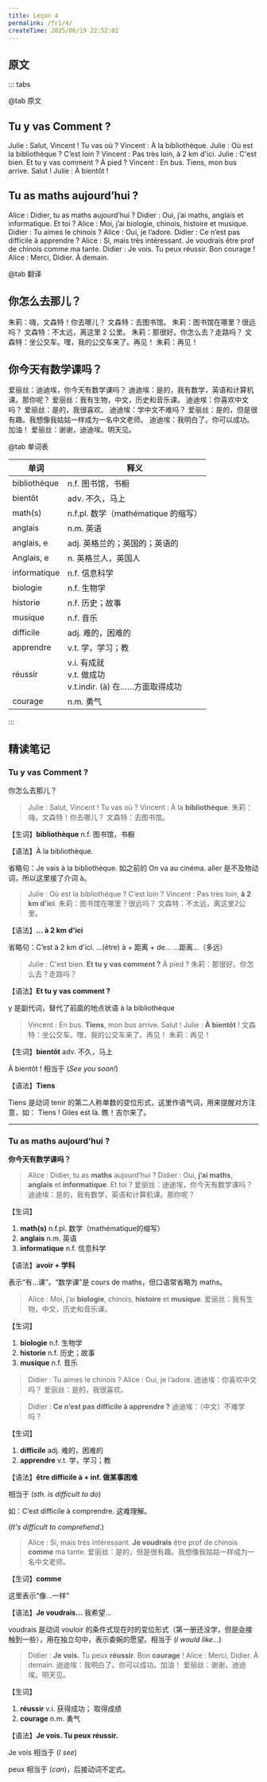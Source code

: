```yaml
---
title: Leçon 4
permalink: /fr1/4/
createTime: 2025/06/19 22:52:02
---
```


## 原文

::: tabs

@tab 原文

## Tu y vas Comment ?

Julie : Salut, Vincent ! Tu vas où ?
Vincent : À la bibliothèque.
Julie : Où est la bibliothèque ? C’est loin ?
Vincent : Pas très loin, à 2 km d'ici.
Julie : C'est bien. Et tu y vas comment ? À pied ?
Vincent : En bus. Tiens, mon bus arrive. Salut !
Julie : À bientôt !

## Tu as maths aujourd’hui ?

Alice : Didier, tu as maths aujourd’hui ?
Didier : Oui, j’ai maths, anglais et informatique. Et toi ?
Alice : Moi, j’ai biologie, chinois, histoire et musique.
Didier : Tu aimes le chinois ?
Alice : Oui, je l’adore.
Didier : Ce n’est pas difficile à apprendre ?
Alice : Si, mais très intéressant. Je voudrais être prof de chinois comme ma tante.
Didier : Je vois. Tu peux réussir. Bon courage !
Alice : Merci, Didier. À demain.

@tab 翻译

## 你怎么去那儿？

朱莉：嗨，文森特！你去哪儿？
文森特：去图书馆。
朱莉：图书馆在哪里？很远吗？
文森特：不太远，离这里 2 公里。
朱莉：那很好。你怎么去？走路吗？
文森特：坐公交车。嘿，我的公交车来了。再见！
朱莉：再见！

## **你今天有数学课吗？**

爱丽丝：迪迪埃，你今天有数学课吗？
迪迪埃：是的，我有数学，英语和计算机课。那你呢？
爱丽丝：我有生物，中文，历史和音乐课。
迪迪埃：你喜欢中文吗？
爱丽丝：是的，我很喜欢。
迪迪埃：学中文不难吗？
爱丽丝：是的，但是很有趣。我想像我姑姑一样成为一名中文老师。
迪迪埃：我明白了。你可以成功。加油！
爱丽丝：谢谢，迪迪埃。明天见。

@tab 单词表

| 单词         | 释义                                                          |
| ------------ | ------------------------------------------------------------- |
| bibliothèque | n.f. 图书馆，书橱                                             |
| bientôt      | adv. 不久，马上                                               |
| math(s)      | n.f.pl. 数学（mathématique 的缩写）                           |
| anglais      | n.m. 英语                                                     |
| anglais, e   | adj. 英格兰的；英国的；英语的                                 |
| Anglais, e   | n. 英格兰人，英国人                                           |
| informatique | n.f. 信息科学                                                 |
| biologie     | n.f. 生物学                                                   |
| historie     | n.f. 历史；故事                                               |
| musique      | n.f. 音乐                                                     |
| difficile    | adj. 难的，困难的                                             |
| apprendre    | v.t. 学，学习；教                                             |
| réussir      | v.i. 有成就<br>v.t. 做成功<br>v.t.indir. (à) 在……方面取得成功 |
| courage      | n.m. 勇气                                                     |

:::

## 精读笔记

### Tu y vas Comment ?
你怎么去那儿？

> Julie : Salut, Vincent ! Tu vas où ?
Vincent : À la **bibliothèque**.
朱莉：嗨，文森特！你去哪儿？
文森特：去图书馆。
> 

【生词】**bibliothèque**	n.f. 图书馆，书橱

【语法】À la bibliothèque.

省略句：Je vais à la bibliothèque.
如之前的 On va au cinéma.  aller 是不及物动词，所以这里接了介词 à。

> Julie : Où est la bibliothèque ? C’est loin ?
Vincent : Pas très loin, **à 2 km d'ici**.
朱莉：图书馆在哪里？很远吗？
文森特：不太远，离这里2公里。
> 

【语法】**… à 2 km d'ici**

省略句：C’est à 2 km d'ici.
…(être) à + 距离 + de… 
…距离…（多远）

> Julie : C'est bien. **Et tu y vas comment ?** À pied ?
朱莉：那很好。你怎么去？走路吗？
> 

【语法】**Et tu y vas comment ?**

y 是副代词，替代了前面的地点状语 à la bibliothèque

> Vincent : En bus. **Tiens**, mon bus arrive. Salut !
Julie : **À bientôt** !
文森特：坐公交车。嘿，我的公交车来了。再见！
朱莉：再见！
> 

【生词】**bientôt**	adv. 不久，马上

À bientôt ! 相当于 (*See you soon!*)

【语法】**Tiens**

Tiens 是动词 tenir 的第二人称单数的变位形式，这里作语气词，用来提醒对方注意，如：
Tiens ! Giles est là. 瞧！吉尔来了。

---

### Tu as maths aujourd’hui ?
**你今天有数学课吗？**

> Alice : Didier, tu as **maths** aujourd’hui ?
Didier : Oui, **j’ai maths**, **anglais** et **informatique**. Et toi ?
爱丽丝：迪迪埃，你今天有数学课吗？
迪迪埃：是的，我有数学，英语和计算机课。那你呢？
> 

【生词】

1. **math(s)**	n.f.pl. 数学（mathématique的缩写）
2. **anglais**	n.m. 英语
3. **informatique**	n.f. 信息科学

【语法】**avoir + 学科**

表示“有…课”。“数学课”是 cours de maths，但口语常省略为 maths。

> Alice : Moi, j’ai **biologie**, chinois, **histoire** et **musique**.
爱丽丝：我有生物，中文，历史和音乐课。
> 

【生词】

1. **biologie**	n.f. 生物学
2. **historie**	n.f. 历史；故事
3. **musique**	n.f. 音乐

> Didier : Tu aimes le chinois ?
Alice : Oui, je l’adore.
迪迪埃：你喜欢中文吗？
爱丽丝：是的，我很喜欢。
> 

> Didier : **Ce n’est pas difficile à apprendre ?**
迪迪埃：（中文）不难学吗？
> 

【生词】

1. **difficile**	adj. 难的，困难的
2. **apprendre**	v.t. 学，学习；教

【语法】**être difficile à + inf. 做某事困难**

相当于 (*sth. is difficult to do*)

如：C’est difficile à comprendre. 这难理解。

(*It's difficult to comprehend*.)

> Alice : Si, mais très intéressant. **Je voudrais** être prof de chinois **comme** ma tante.
爱丽丝：是的，但是很有趣。我想像我姑姑一样成为一名中文老师。
> 

【生词】**comme**

这里表示“像…一样”

【语法】**Je voudrais…** 我希望…

voudrais 是动词 vouloir 的条件式现在时的变位形式（第一册还没学，但是会接触到一些），用在独立句中，表示委婉的愿望。相当于 (*I would like…*)

> Didier : **Je vois.** Tu peux **réussir**. Bon **courage** !
Alice : Merci, Didier. À demain.
迪迪埃：我明白了。你可以成功。加油！
爱丽丝：谢谢，迪迪埃。明天见。
> 

【生词】

1. **réussir**	v.i. 获得成功； 取得成绩
2. **courage**	n.m. 勇气

【语法】**Je vois. Tu peux réussir.**

Je vois 相当于 (*I see*)

peux 相当于 (*can*)，后接动词不定式。
